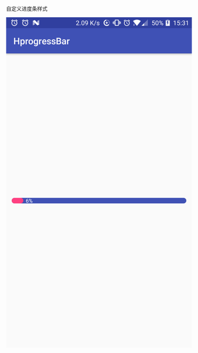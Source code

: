 自定义进度条样式

![images](https://github.com/wangchang163/HprogressBar/blob/master/images/device-2017-07-31-153356.png)